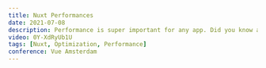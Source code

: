 ```yaml
---
title: Nuxt Performances
date: 2021-07-08
description: Performance is super important for any app. Did you know all the cool things Nuxt does for you out of the box, to make sure your app is as performant as possible? Let’s take a look at them and dive into some more performance enhancements for your Nuxt app.
video: 0Y-XdRyUb1U
tags: [Nuxt, Optimization, Performance]
conference: Vue Amsterdam
---
```

